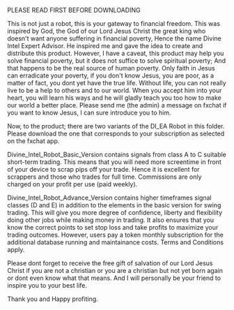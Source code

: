 PLEASE READ FIRST BEFORE DOWNLOADING

This is not just a robot, this is your gateway to financial freedom. This was inspired by God, the God of our Lord Jesus Christ the great king who doesn't want anyone suffering in financial poverty, Hence the name Divine Intel Expert Advisor. He inspired me and gave the idea to create and distribute this product. However, I have a caveat, this product may help you solve financial poverty, but it does not suffice to solve spiritual poverty; And that happens to be the real source of human poverty. Only faith in Jesus can erradicate your poverty, if you don't know Jesus, you are poor, as a matter of fact, you dont yet have the true life. Without life, you can not really live to be a help to others and to our world. When you accept him into your heart, you will learn his ways and he will gladly teach you too how to make our world a better place. Please send me (the admin) a message on fxchat if you want to know Jesus, I can sure introduce you to him. 

Now, to the product; there are two variants of the DI_EA Robot in this folder. Please download the one that corresponds to your subscription as selected on the fxchat app.

Divine_Intel_Robot_Basic_Version contains signals from class A to C suitable short-term trading. This means that you will need more screentime in front of your device to scrap pips off your trade. Hence it is excellent for scrappers and those who trades for full time. Commissions are only charged on your profit per use (paid weekly). 

Divine_Intel_Robot_Advance_Version contains higher timeframes signal classes (D and E) in addition to the elements in the basic version for swing trading. This will give you more degree of confidence, liberty and flexibility doing other jobs while making money in trading. It also ensures that you know the correct points to set stop loss and take profits to maximize your trading outcomes. However, users pay a token monthly subscription for the additional database running and maintainance costs. Terms and Conditions apply. 

Please dont forget to receive the free gift of salvation of our Lord Jesus Christ if you are not a christian or you are a christian but not yet born again or dont even know what that means. And I will personally be your friend to inspire you to your best life. 

Thank you and Happy profiting.
